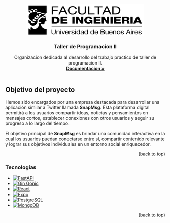 <a name="readme-top"></a>
<br />
<div align="center">
  <div style="background-color: white; width: 370px; height: 100px; display: flex; align-items: center; justify-content: center;">
    <a href="https://github.com/othneildrew/Best-README-Template">
      <img src="/logofiuba.jpg" alt="Logo" width="370" height="100">
    </a>
  </div>
</div>
</div>

 <h3 align="center">Taller de Programacion II </h3>

  <p align="center"> Organizacion dedicada al desarrollo del trabajo practico de taller de programacion II.
   <br />
    <a href="https://github.com/othneildrew/Best-README-Template"><strong>Documentacion »</strong></a>
    <br />
    <br />
   </p>
</div>

## Objetivo del proyecto

<p>Hemos sido encargados por una empresa destacada para desarrollar una aplicación similar a Twitter llamada <strong>SnapMsg</strong>. Esta plataforma digital permitirá a los usuarios compartir ideas, noticias y pensamientos en mensajes cortos, establecer conexiones con otros usuarios y seguir su progreso a lo largo del tiempo.</p>

<p>El objetivo principal de <strong>SnapMsg</strong> es brindar una comunidad interactiva en la cual los usuarios puedan conectarse entre sí, compartir contenido relevante y lograr sus objetivos individuales en un entorno social enriquecedor.</p>


<p align="right">(<a href="#readme-top">back to top</a>)</p>

### Tecnologias


* [![FastAPI](https://img.shields.io/badge/FastAPI-005571?style=for-the-badge&logo=fastapi)](https://fastapi.tiangolo.com/)
* [![Gin Gonic](https://img.shields.io/badge/Gin%20Gonic-00B1A0?style=for-the-badge&logo=gin-gonic)](https://github.com/gin-gonic/gin)
* [![React](https://img.shields.io/badge/React-20232A?style=for-the-badge&logo=react&logoColor=61DAFB)](https://reactjs.org/)
* [![Expo](https://img.shields.io/badge/Expo-000020?style=for-the-badge&logo=expo)](https://expo.dev/)
* [![PostgreSQL](https://img.shields.io/badge/PostgreSQL-4169E1?style=for-the-badge&logo=postgresql)](https://www.postgresql.org/)
* [![MongoDB](https://img.shields.io/badge/MongoDB-4EA94B?style=for-the-badge&logo=mongodb)](https://www.mongodb.com/)

<p align="right">(<a href="#readme-top">back to top</a>)</p>
